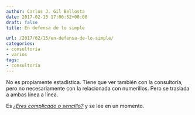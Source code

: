 ```yaml
---
author: Carlos J. Gil Bellosta
date: 2017-02-15 17:06:52+00:00
draft: false
title: En defensa de lo simple

url: /2017/02/15/en-defensa-de-lo-simple/
categories:
- consultoría
- varios
tags:
- consultoría
---
```


No es propiamente estadística. Tiene que ver también con la consultoría, pero no necesariamente con la relacionada con numerillos. Pero se traslada a ambas línea a línea.

Es [_¿Eres complicado o sencillo?_](https://www.gurusblog.com/archives/eres-complicado-o-sencillo-gustavo-rivero/) y se lee en un momento.
